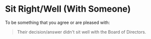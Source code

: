 # Sit Right/Well (With Someone)

To be something that you agree or are pleased with:

> Their decision/answer didn't sit well with the Board of Directors.


